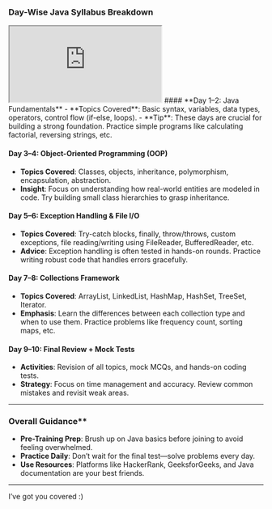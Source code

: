 
###  **Day-Wise Java Syllabus Breakdown**
<iframe src="https://docs.google.com/spreadsheets/d/e/2PACX-1vS1veAdZrF_i4maUeiT64GLZLbBGw76X-o2K-sEXlqFnrYGe0xBVKa1Hmj3jwhgwEyUShWvvck2wmms/pubhtml?widget=true&amp;headers=false"></iframe>
####  **Day 1–2: Java Fundamentals**
- **Topics Covered**: Basic syntax, variables, data types, operators, control flow (if-else, loops).
- **Tip**: These days are crucial for building a strong foundation. Practice simple programs like calculating factorial, reversing strings, etc.

####  **Day 3–4: Object-Oriented Programming (OOP)**
- **Topics Covered**: Classes, objects, inheritance, polymorphism, encapsulation, abstraction.
- **Insight**: Focus on understanding how real-world entities are modeled in code. Try building small class hierarchies to grasp inheritance.

####  **Day 5–6: Exception Handling & File I/O**
- **Topics Covered**: Try-catch blocks, finally, throw/throws, custom exceptions, file reading/writing using FileReader, BufferedReader, etc.
- **Advice**: Exception handling is often tested in hands-on rounds. Practice writing robust code that handles errors gracefully.

####  **Day 7–8: Collections Framework**
- **Topics Covered**: ArrayList, LinkedList, HashMap, HashSet, TreeSet, Iterator.
- **Emphasis**: Learn the differences between each collection type and when to use them. Practice problems like frequency count, sorting maps, etc.

####  **Day 9–10: Final Review + Mock Tests**
- **Activities**: Revision of all topics, mock MCQs, and hands-on coding tests.
- **Strategy**: Focus on time management and accuracy. Review common mistakes and revisit weak areas.

---

### Overall Guidance**
- **Pre-Training Prep**: Brush up on Java basics before joining to avoid feeling overwhelmed.
- **Practice Daily**: Don’t wait for the final test—solve problems every day.
- **Use Resources**: Platforms like HackerRank, GeeksforGeeks, and Java documentation are your best friends.

---


I’ve got you covered :)
